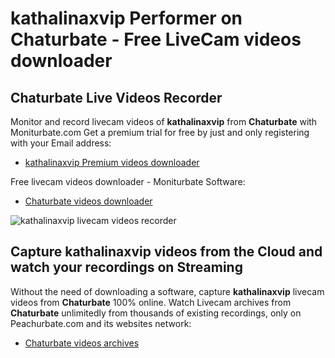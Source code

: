 # kathalinaxvip Performer on Chaturbate - Free LiveCam videos downloader

## Chaturbate Live Videos Recorder

Monitor and record livecam videos of **kathalinaxvip** from **Chaturbate** with Moniturbate.com
Get a premium trial for free by just and only registering with your Email address:
* [kathalinaxvip Premium videos downloader](https://moniturbate.com/request-demo-licence-key.html)

Free livecam videos downloader - Moniturbate Software:
* [Chaturbate videos downloader](https://moniturbate.com/moniturbate-download-software.html)

![kathalinaxvip livecam videos recorder](https://peachurnet.com/templates/moniturbate-software.png)


## Capture kathalinaxvip videos from the Cloud and watch your recordings on Streaming

Without the need of downloading a software, capture **kathalinaxvip** livecam videos from **Chaturbate** 100% online.
Watch Livecam archives from **Chaturbate** unlimitedly from thousands of existing recordings, only on Peachurbate.com and its websites network:
* [Chaturbate videos archives](https://peachurnet.com/)